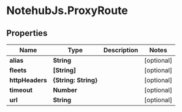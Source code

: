 # NotehubJs.ProxyRoute

## Properties

| Name            | Type                 | Description | Notes      |
| --------------- | -------------------- | ----------- | ---------- |
| **alias**       | **String**           |             | [optional] |
| **fleets**      | **[String]**         |             | [optional] |
| **httpHeaders** | **{String: String}** |             | [optional] |
| **timeout**     | **Number**           |             | [optional] |
| **url**         | **String**           |             | [optional] |
